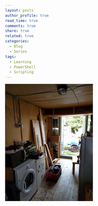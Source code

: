 ```yaml
---
layout: posts
author_profile: true
read_time: true
comments: true
share: true
related: true
categories:
  - Blog
  - Series
tags:
  - Learning
  - PowerShell
  - Scripting
---
```



<div class="slick-slideshow">
    <div><img src="/assets/images/container_5/0001.jpg"/></div>
</div>
